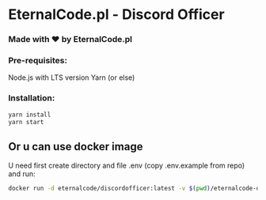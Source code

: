 # EternalCode.pl - Discord Officer

### Made with ❤ by EternalCode.pl

### Pre-requisites:

Node.js with LTS version
Yarn (or else)

### Installation:

```bash
yarn install
yarn start
```

## Or u can use docker image
U need first create directory and file .env (copy .env.example from repo) and run:
```bash
docker run -d eternalcode/discordofficer:latest -v $(pwd)/eternalcode-discordofficer/.env:/home/eternalcode/.env
```